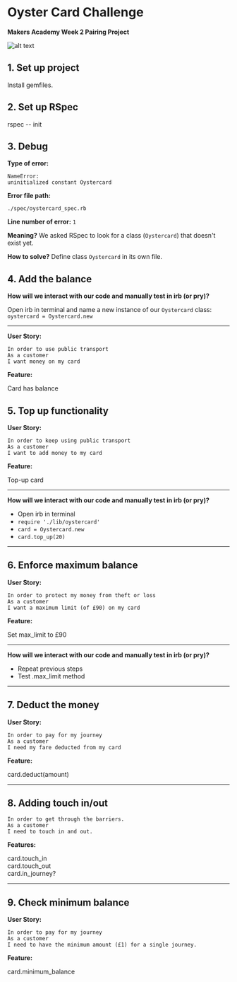 # Oyster Card Challenge

**Makers Academy Week 2 Pairing Project**

![alt text](http://res.cloudinary.com/dani-devs-and-designs/image/upload/v1531923743/Oystercard_m1cage.jpg)

## 1. Set up project

Install gemfiles.

## 2. Set up RSpec

rspec -- init

## 3. Debug

**Type of error:**
```
NameError:
uninitialized constant Oystercard
```

**Error file path:**
```
./spec/oystercard_spec.rb
```

**Line number of error:**
`1`

**Meaning?**
We asked RSpec to look for a class (`Oystercard`) that doesn't exist yet.

**How to solve?**
Define class `Oystercard` in its own file.

## 4. Add the balance

**How will we interact with our code and manually test in irb (or pry)?**

Open irb in terminal and name a new instance of our `Oystercard` class:
`oystercard = Oystercard.new`

--------------------

**User Story:**  

```
In order to use public transport
As a customer
I want money on my card
```

**Feature:**  

Card has balance

## 5. Top up functionality

**User Story:**

```
In order to keep using public transport
As a customer
I want to add money to my card
```

**Feature:**  

Top-up card

-------------

**How will we interact with our code and manually test in irb (or pry)?**

- Open irb in terminal
- `require './lib/oystercard'`
- `card = Oystercard.new`
- `card.top_up(20)`

-------------

## 6. Enforce maximum balance

**User Story:**

```
In order to protect my money from theft or loss
As a customer
I want a maximum limit (of £90) on my card
```

**Feature:**  

Set max_limit to £90

-----------------

**How will we interact with our code and manually test in irb (or pry)?**

- Repeat previous steps
- Test .max_limit method

---------------

## 7. Deduct the money

**User Story:**

```
In order to pay for my journey
As a customer
I need my fare deducted from my card
```

**Feature:** 

card.deduct(amount)

--------------

## 8. Adding touch in/out 

```
In order to get through the barriers.
As a customer
I need to touch in and out.
```

**Features:** 

card.touch_in  
card.touch_out  
card.in_journey?

-----------------
 ## 9. Check minimum balance

 **User Story:**

 ```
 In order to pay for my journey
As a customer
I need to have the minimum amount (£1) for a single journey.
```

**Feature:**

card.minimum_balance












